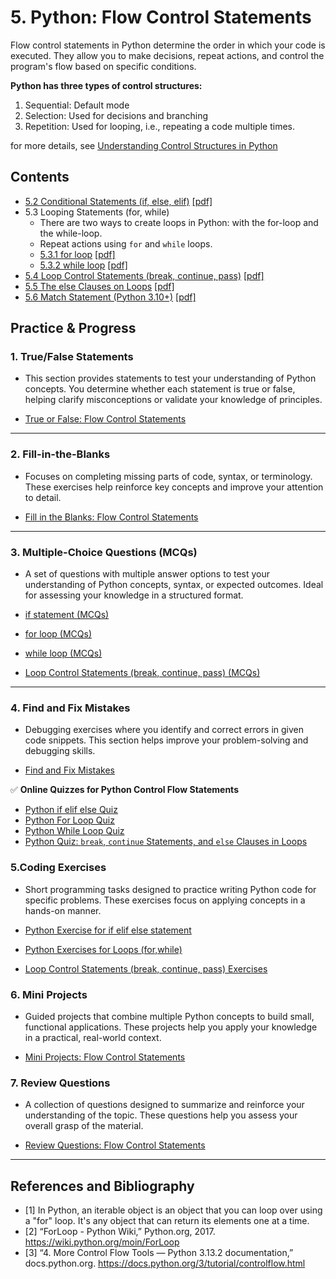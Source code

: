 # 5. Python: Flow Control Statements

Flow control statements in Python determine the order in which your code is executed. They allow you to make decisions, repeat actions, and control the program's flow based on specific conditions.

**Python has three types of control structures:**

1. Sequential: Default mode
2. Selection: Used for decisions and branching
3. Repetition: Used for looping, i.e., repeating a code multiple times.

for more details, see [Understanding Control Structures in Python](../posts/control-structures-python.md)

## Contents
- [5.2 Conditional Statements (if, else, elif)](control-flow/python-if-elif-else.md) [[pdf]](/downloads/python/control-flow/python-if-elif-else.pdf)
- 5.3 Looping Statements (for, while)
  - There are two ways to create loops in Python: with the for-loop and the while-loop.
  - Repeat actions using `for` and `while` loops.
  - [5.3.1 for loop](control-flow/python-loops-for.md) [[pdf]](/downloads/python/control-flow/python-loops-for.pdf)
  - [5.3.2 while loop](control-flow/python-loops-while.md) [[pdf]](/downloads/python/control-flow/python-loops-while.pdf)
- [5.4 Loop Control Statements (break, continue, pass)](control-flow/python-loop-control-statements.md) [[pdf]](/downloads/python/control-flow/python-loop-control-statements.pdf)
- [5.5 The else Clauses on Loops](control-flow/python-else-clauses-on-loops.md) [[pdf]](/downloads/python/control-flow/python-else-clauses-on-loops.pdf)
- [5.6 Match Statement (Python 3.10+)](control-flow/python-match-statement.md) [[pdf]](/downloads/python/control-flow/python-match-statement.pdf)

## Practice & Progress

### **1. True/False Statements** 
- This section provides statements to test your understanding of Python concepts. You determine whether each statement is true or false, helping clarify misconceptions or validate your knowledge of principles.

- [True or False: Flow Control Statements](control-flow/practice-and-progress/control-flow-true-false.md)

---

### **2. Fill-in-the-Blanks** 
- Focuses on completing missing parts of code, syntax, or terminology. These exercises help reinforce key concepts and improve your attention to detail.
  
- [Fill in the Blanks: Flow Control Statements](control-flow/practice-and-progress/control-flow-fill-blanks.md)

---

### **3. Multiple-Choice Questions (MCQs)**
- A set of questions with multiple answer options to test your understanding of Python concepts, syntax, or expected outcomes. Ideal for assessing your knowledge in a structured format.

- [if statement (MCQs)](control-flow/practice-and-progress/python-if-statement-mcqs.md)
- [for loop (MCQs)](control-flow/practice-and-progress/python-loops-for-mcqs.md)
- [while loop (MCQs)](control-flow/practice-and-progress/python-loops-while-mcqs.md)
- [Loop Control Statements (break, continue, pass) (MCQs)](control-flow/practice-and-progress/python-loop-control-statements-mcqs.md)

---

### **4. Find and Fix Mistakes**
- Debugging exercises where you identify and correct errors in given code snippets. This section helps improve your problem-solving and debugging skills.

- [Find and Fix Mistakes](control-flow/practice-and-progress/control-flow-find-fix-mistakes.md)

✅ **Online Quizzes for Python Control Flow Statements**

- [Python if elif else Quiz](../quizzes/python-if-elif-else-quiz.md)
- [Python For Loop Quiz](../quizzes/python-for-loop-quiz.md)
- [Python While Loop Quiz](../quizzes/python-while-loop-quiz.md)
- [ Python Quiz: `break`, `continue` Statements, and `else` Clauses in Loops](../quizzes/python-break-continue-else-loop-quiz.md)

### **5.Coding Exercises**
- Short programming tasks designed to practice writing Python code for specific problems. These exercises focus on applying concepts in a hands-on manner. 

- [Python Exercise for if elif else statement](../exercises/python-exercises-if-elif-else.md)
- [Python Exercises for Loops (for,while)](../exercises/python-exercises-loops.md)
- [Loop Control Statements (break, continue, pass) Exercises](../exercises/python-exercises-loop-control.md)

### **6. Mini Projects**
- Guided projects that combine multiple Python concepts to build small, functional applications. These projects help you apply your knowledge in a practical, real-world context.
  
- [Mini Projects: Flow Control Statements](control-flow/practice-and-progress/control-flow-mini-projects.md)

### **7. Review Questions**
- A collection of questions designed to summarize and reinforce your understanding of the topic. These questions help you assess your overall grasp of the material.
 
- [Review Questions: Flow Control Statements](control-flow/practice-and-progress/control-flow-review-questions.md)

--- 

## References and Bibliography

- [1] In Python, an iterable object is an object that you can loop over using a "for" loop. It's any object that can return its elements one at a time.
- [2] “ForLoop - Python Wiki,” Python.org, 2017. https://wiki.python.org/moin/ForLoop
- [3] “4. More Control Flow Tools — Python 3.13.2 documentation,” docs.python.org. <https://docs.python.org/3/tutorial/controlflow.html>
‌
